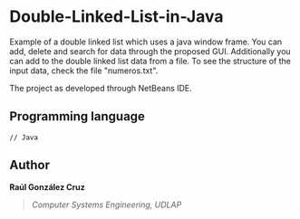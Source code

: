 # Double-Linked-List-in-Java
Example of a double linked list which uses a java window frame. You can add, delete and search for data through the proposed GUI. Additionally you can add to the double linked list data from a file. To see the structure of the input data, check the file "numeros.txt".

The project as developed through NetBeans IDE.

## Programming language
```[java]
// Java 
```

## Author
**Raúl González Cruz**
>*Computer Systems Engineering, UDLAP*
